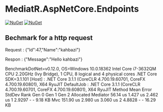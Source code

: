 # MediatR.AspNetCore.Endpoints

[![NuGet](https://img.shields.io/nuget/dt/mediatr.aspnetcore.endpoints.svg)](https://www.nuget.org/packages/mediatr.aspnetcore.endpoints) 
[![NuGet](https://img.shields.io/nuget/vpre/mediatr.aspnetcore.endpoints.svg)](https://www.nuget.org/packages/mediatr.aspnetcore.endpoints)


## Bechmark for a http request

Request : {"Id":47,"Name":"kahbazi"}

Respon : {"Message":"Hello kahbazi"}

BenchmarkDotNet=v0.12.0, OS=Windows 10.0.18362
Intel Core i7-3632QM CPU 2.20GHz (Ivy Bridge), 1 CPU, 8 logical and 4 physical cores
.NET Core SDK=3.1.101
  [Host]     : .NET Core 3.1.1 (CoreCLR 4.700.19.60701, CoreFX 4.700.19.60801), X64 RyuJIT
  DefaultJob : .NET Core 3.1.1 (CoreCLR 4.700.19.60701, CoreFX 4.700.19.60801), X64 RyuJIT
Method	Mean	Error	StdDev	Rank	Gen 0	Gen 1	Gen 2	Allocated
Mediator	56.14 us	1.427 us	2.462 us	1	2.9297	-	-	9.18 KB
Mvc	151.90 us	2.980 us	3.060 us	2	4.8828	-	-	16.29 KB